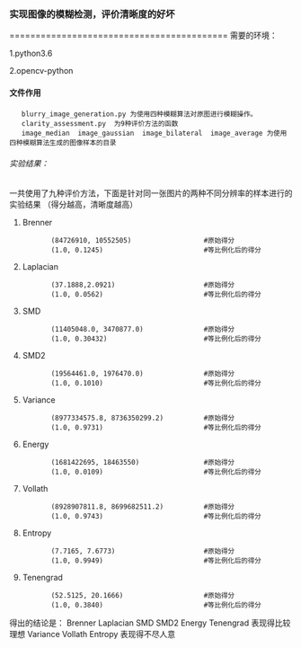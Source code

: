 ### 实现图像的模糊检测，评价清晰度的好坏
==========================================
需要的环境：

1.python3.6

2.opencv-python           

#### 文件作用

       blurry_image_generation.py 为使用四种模糊算法对原图进行模糊操作。
       clarity_assessment.py  为9种评价方法的函数
       image_median  image_gaussian  image_bilateral  image_average 为使用四种模糊算法生成的图像样本的目录

###### 实验结果：

一共使用了九种评价方法，下面是针对同一张图片的两种不同分辨率的样本进行的实验结果
（得分越高，清晰度越高）
1. Brenner	  

              (84726910, 10552505)                  #原始得分
              (1.0, 0.1245)                         #等比例化后的得分
2. Laplacian  

              (37.1888,2.0921)                      #原始得分
              (1.0, 0.0562)                         #等比例化后的得分
3. SMD        

              (11405048.0, 3470877.0)               #原始得分
              (1.0, 0.30432)                        #等比例化后的得分              
4. SMD2       

              (19564461.0, 1976470.0)               #原始得分             
              (1.0, 0.1010)                         #等比例化后的得分             
5. Variance   

              (8977334575.8, 8736350299.2)          #原始得分
              (1.0, 0.9731)                         #等比例化后的得分           
6. Energy     

              (1681422695, 18463550)                #原始得分
              (1.0, 0.0109)                         #等比例化后的得分
7. Vollath    

              (8928907811.8, 8699682511.2)          #原始得分
              (1.0, 0.9743)                         #等比例化后的得分
8. Entropy    

              (7.7165, 7.6773)                      #原始得分
              (1.0, 0.9949)                         #等比例化后的得分
9. Tenengrad  

              (52.5125, 20.1666)                    #原始得分
              (1.0, 0.3840)                         #等比例化后的得分
              
得出的结论是： Brenner  Laplacian  SMD   SMD2   Energy   Tenengrad 表现得比较理想
              Variance Vollath  Entropy 表现得不尽人意





